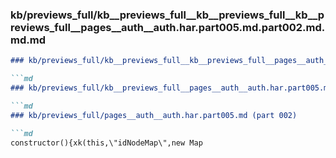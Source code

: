### kb/previews_full/kb__previews_full__kb__previews_full__kb__previews_full__pages__auth__auth.har.part005.md.part002.md.md.md

```md
### kb/previews_full/kb__previews_full__kb__previews_full__pages__auth__auth.har.part005.md.part002.md.md

```md
### kb/previews_full/kb__previews_full__pages__auth__auth.har.part005.md.part002.md

```md
### kb/previews_full/pages__auth__auth.har.part005.md (part 002)

```md
constructor(){xk(this,\"idNodeMap\",new Map
```

```

```

```

```
